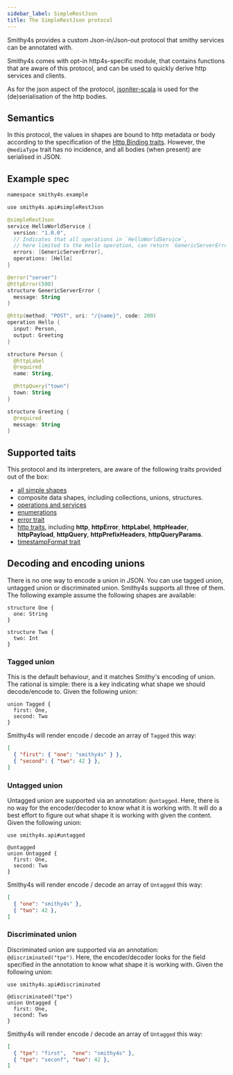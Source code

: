 ```yaml
---
sidebar_label: SimpleRestJson
title: The SimpleRestJson protocol
---
```


Smithy4s provides a custom Json-in/Json-out protocol that smithy services can be annotated with.

Smithy4s comes with opt-in http4s-specific module, that contains functions that are aware of this protocol, and can be used to quickly derive http services and clients.

As for the json aspect of the protocol, [jsoniter-scala](https://github.com/plokhotnyuk/jsoniter-scala/) is used for the (de)serialisation of the http bodies.

## Semantics

In this protocol, the values in shapes are bound to http metadata or body according to the specification of the [Http Binding traits](https://awslabs.github.io/smithy/1.0/spec/core/http-traits.html?highlight=http#http-binding-traits). However, the `@mediaType` trait has no incidence, and all bodies (when present) are serialised in JSON.

## Example spec

```kotlin
namespace smithy4s.example

use smithy4s.api#simpleRestJson

@simpleRestJson
service HelloWorldService {
  version: "1.0.0",
  // Indicates that all operations in `HelloWorldService`,
  // here limited to the Hello operation, can return `GenericServerError`.
  errors: [GenericServerError],
  operations: [Hello]
}

@error("server")
@httpError(500)
structure GenericServerError {
  message: String
}

@http(method: "POST", uri: "/{name}", code: 200)
operation Hello {
  input: Person,
  output: Greeting
}

structure Person {
  @httpLabel
  @required
  name: String,

  @httpQuery("town")
  town: String
}

structure Greeting {
  @required
  message: String
}
```

## Supported taits

This protocol and its interpreters, are aware of the following traits provided out of the box:

* [all simple shapes](https://awslabs.github.io/smithy/1.0/spec/core/model.html#simple-shapes)
* composite data shapes, including collections, unions, structures.
* [operations and services](https://awslabs.github.io/smithy/1.0/spec/core/model.html#service)
* [enumerations](https://awslabs.github.io/smithy/1.0/spec/core/constraint-traits.html#enum-trait)
* [error trait](https://awslabs.github.io/smithy/1.0/spec/core/type-refinement-traits.html#error-trait)
* [http traits](https://awslabs.github.io/smithy/1.0/spec/core/http-traits.html), including **http**, **httpError**, **httpLabel**, **httpHeader**, **httpPayload**, **httpQuery**, **httpPrefixHeaders**, **httpQueryParams**.
* [timestampFormat trait](https://awslabs.github.io/smithy/1.0/spec/core/protocol-traits.html?highlight=timestampformat#timestampformat-trait)

## Decoding and encoding unions

There is no one way to encode a union in JSON. You can use tagged union, untagged union or discriminated union. Smithy4s supports all three of them. The following example assume the following shapes are available:

```
structure One {
  one: String
}

structure Two {
  two: Int
}
```

### Tagged union

This is the default behaviour, and it matches Smithy's encoding of union. The rational is simple: there is a key indicating what shape we should decode/encode to. Given the following union:

```
union Tagged {
  first: One,
  second: Two
}
```

Smithy4s will render encode / decode an array of `Tagged` this way:

```json
[
  { "first": { "one": "smithy4s" } },
  { "second": { "two": 42 } },
]
```

### Untagged union

Untagged union are supported via an annotation: `@untagged`. Here, there is no way for the encoder/decoder to know what it is working with. It will do a best effort to figure out what shape it is working with given the content. Given the following union:

```
use smithy4s.api#untagged

@untagged
union Untagged {
  first: One,
  second: Two
}
```

Smithy4s will render encode / decode an array of `Untagged` this way:

```json
[
  { "one": "smithy4s" },
  { "two": 42 },
]
```

### Discriminated union

Discriminated union are supported via an annotation: `@discriminated("tpe")`. Here, the encoder/decoder looks for the field specified in the annotation to know what shape it is working with. Given the following union:

```
use smithy4s.api#discriminated

@discriminated("tpe")
union Untagged {
  first: One,
  second: Two
}
```

Smithy4s will render encode / decode an array of `Untagged` this way:

```json
[
  { "tpe": "first",  "one": "smithy4s" },
  { "tpe": "seconf", "two": 42 },
]
```